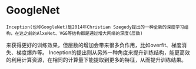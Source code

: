 # GoogleNet
    Inception(也称GoogleNet)是2014年Christian Szegedy提出的一种全新的深度学习结构，在这之前的AlxeNet、VGG等结构都是通过增大网络的深度(层数)
来获得更好的训练效果，但层数的增加会带来很多负作用，比如overfit、梯度消失、梯度爆炸等。
Inception的提出则从另外一种角度来提升训练结构，能更高效的利用计算资源，在相同的计算量下能提取到更多的特征，从而提升训练结果。

